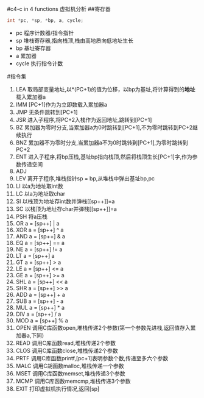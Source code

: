 #c4-c in 4 functions 虚拟机分析
##寄存器
```C
int *pc, *sp, *bp, a, cycle; 
```
- pc 程序计数器/指令指针
- sp 堆栈寄存器,指向栈顶,栈由高地质向低地址生长
- bp 基址寄存器
- a	 累加器
- cycle 执行指令计数

#指令集

1. LEA 取局部变量地址,以*(PC+1)的值为位移，以bp为基址,将计算得到的**地址**载入累加器a
2. IMM [PC+1]作为为立即数载入累加器a
3. JMP 无条件跳转到[PC+1]
4. JSR 进入子程序,将PC+2入栈作为返回地址,跳转到[PC+1]
5. BZ  累加器为零时分支,当累加器a为0时跳转到[PC+1],不为零时跳转到PC+2继续执行
6. BNZ 累加器不为零时分支,当累加器a不为0时跳转到[PC+1],为零时跳转到PC+2
7. ENT 进入子程序,将bp压栈,基址bp指向栈顶,然后将栈顶生长[PC+1]字,作为参数传递空间
8. ADJ 
9. LEV 离开子程序,堆栈指针sp = bp,从堆栈中弹出基址bp,pc
10. LI 以a为地址取int数
11. LC 以a为地址取char
12. SI 以栈顶为地址存int数并弹栈[[sp++]]=a
13. SC 以栈顶为地址存char并弹栈[[sp++]]=a
14. PSH 将a压栈
15. OR a = [sp++] | a
16. XOR a = [sp++] ^ a
17. AND a = [sp++] & a
18. EQ  a = [sp++] == a
19. NE  a = [sp++] != a
20. LT  a = [sp++]  a
21. GT  a = [sp++] > a
22. LE  a = [sp++] <= a
23. GE  a = [sp++] >= a
24. SHL a = [sp++] << a
25. SHR a = [sp++] >> a
26. ADD a = [sp++] + a
27. SUB a = [sp++] - a
28. MUL a = [sp++] * a
29. DIV a = [sp++] / a
30. MOD a = [sp++] % a
31. OPEN 调用C库函数open,堆栈传递2个参数(第一个参数先进栈,返回值存入累加器a,下同)
32. READ 调用C库函数read,堆栈传递2个参数
33. CLOS 调用C库函数close,堆栈传递2个参数
34. PRTF 调用C库函数printf,[pc+1]表明参数个数,传递至多六个参数
35. MALC 调用C胡函数malloc,堆栈传递一个参数
36. MSET 调用C库函数memset,堆栈传递3个参数
37. MCMP 调用C库函数memcmp,堆栈传递3个参数
38. EXIT 打印虚拟机执行情况,返回[sp]

